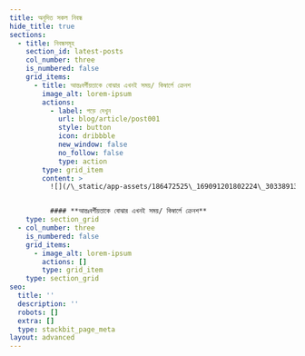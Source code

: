 ```yaml
---
title: অনূদিত সকল নিবন্ধ
hide_title: true
sections:
  - title: নিবন্ধসমূহ
    section_id: latest-posts
    col_number: three
    is_numbered: false
    grid_items:
      - title: আন্তঃবর্গীয়তাকে বোঝার এখনই সময়/ কিম্বার্লে ক্রেনশ
        image_alt: lorem-ipsum
        actions:
          - label: পড়ে দেখুন
            url: blog/article/post001
            style: button
            icon: dribbble
            new_window: false
            no_follow: false
            type: action
        type: grid_item
        content: >
          ![](/\_static/app-assets/186472525\_169091201802224\_3033891344309941816\_n.png)


          #### **আন্তঃবর্গীয়তাকে বোঝার এখনই সময়/ কিম্বার্লে ক্রেনশ**
    type: section_grid
  - col_number: three
    is_numbered: false
    grid_items:
      - image_alt: lorem-ipsum
        actions: []
        type: grid_item
    type: section_grid
seo:
  title: ''
  description: ''
  robots: []
  extra: []
  type: stackbit_page_meta
layout: advanced
---
```


